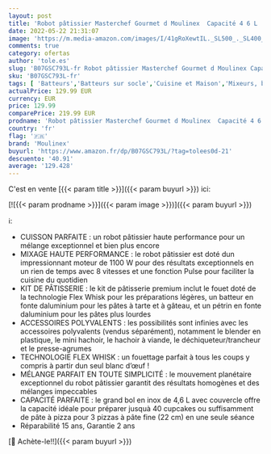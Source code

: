 ```yaml
---
layout: post
title: 'Robot pâtissier Masterchef Gourmet d Moulinex  Capacité 4 6 L  Kit pâtisserie  Technologie Flex Whisk  Fouettage parfait  Batteur et pétrin en fonte d aluminium  8 vitesses  Fonction Pulse QA510110'
date: 2022-05-22 21:31:07
image: 'https://m.media-amazon.com/images/I/41gRoXewtIL._SL500_._SL400_.jpg'
comments: true
category: ofertas
author: 'tole.es'
slug: 'B07GSC793L-fr Robot pâtissier Masterchef Gourmet d Moulinex Capacité 4 6...'
sku: 'B07GSC793L-fr'
tags: [ 'Batteurs','Batteurs sur socle','Cuisine et Maison','Mixeurs, batteurs et robots multifonctions','Petit électroménager','moulinex','🇫🇷', ]
actualPrice: 129.99 EUR
currency: EUR
price: 129.99
comparePrice: 219.99 EUR
prodname: 'Robot pâtissier Masterchef Gourmet d Moulinex  Capacité 4 6 L  Kit pâtisserie  Technologie Flex Whisk  Fouettage parfait  Batteur et pétrin en fonte d aluminium  8 vitesses  Fonction Pulse QA510110'
country: 'fr'
flag: '🇫🇷'
brand: 'Moulinex'
buyurl: 'https://www.amazon.fr/dp/B07GSC793L/?tag=tolees0d-21'
descuento: '40.91'
average: '129.428'
---
```


C'est en vente [{{< param title >}}]({{< param buyurl >}}) ici:

[![{{< param prodname >}}]({{< param image >}})]({{< param buyurl >}})

ℹ️:

- CUISSON PARFAITE : un robot pâtissier haute performance pour un mélange exceptionnel et bien plus encore
- MIXAGE HAUTE PERFORMANCE : le robot pâtissier est doté dun impressionnant moteur de 1100 W pour des résultats exceptionnels en un rien de temps avec 8 vitesses et une fonction Pulse pour faciliter la cuisine du quotidien
- KIT DE PÂTISSERIE : le kit de pâtisserie premium inclut le fouet doté de la technologie Flex Whisk pour les préparations légères, un batteur en fonte daluminium pour les pâtes à tarte et à gâteau, et un pétrin en fonte daluminium pour les pâtes plus lourdes
- ACCESSOIRES POLYVALENTS : les possibilités sont infinies avec les accessoires polyvalents (vendus séparément), notamment le blender en plastique, le mini hachoir, le hachoir à viande, le déchiqueteur/trancheur et le presse-agrumes
- TECHNOLOGIE FLEX WHISK : un fouettage parfait à tous les coups y compris à partir dun seul blanc d’œuf !
- MÉLANGE PARFAIT EN TOUTE SIMPLICITÉ : le mouvement planétaire exceptionnel du robot pâtissier garantit des résultats homogènes et des mélanges impeccables
- CAPACITÉ PARFAITE : le grand bol en inox de 4,6 L avec couvercle offre la capacité idéale pour préparer jusquà 40 cupcakes ou suffisamment de pâte à pizza pour 3 pizzas à pâte fine (22 cm) en une seule séance
- Réparabilité 15 ans, Garantie 2 ans

[🛒 Achète-le!!]({{< param buyurl >}})
